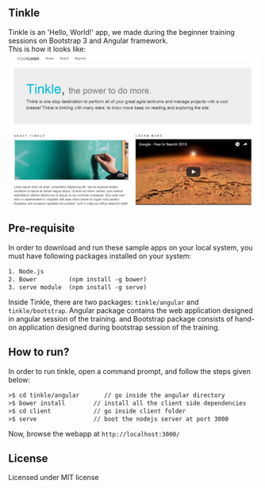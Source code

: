 Tinkle
--------
Tinkle is an 'Hello, World!' app, we made during the beginner training sessions on Bootstrap 3 and Angular framework.  
This is how it looks like:
![alt tag](https://raw.githubusercontent.com/ashish-chopra/tinkle/master/bootstrap/client/images/report.png)

Pre-requisite
----------------
In order to download and run these sample apps on your local system, you must have following packages installed on your system:  

    1. Node.js  
    2. Bower         (npm install -g bower)
    3. serve module  (npm install -g serve)

Inside Tinkle, there are two packages: `tinkle/angular` and `tinkle/bootstrap`. Angular package contains the web application designed in angular session of the training. and Bootstrap package consists of hand-on application designed during bootstrap session of the training.


How to run?
----------------
In order to run tinkle, open a command prompt, and follow the steps given below:  

    >$ cd tinkle/angular       // go inside the angular directory  
    >$ bower install        // install all the client side dependencies  
    >$ cd client            // go inside client folder  
    >$ serve                // boot the nodejs server at port 3000  

Now, browse the webapp at `http://localhost:3000/`


License
------------
Licensed under MIT license

